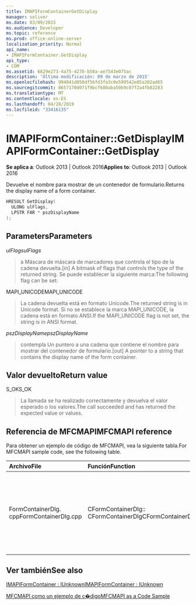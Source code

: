 ```yaml
---
title: IMAPIFormContainerGetDisplay
manager: soliver
ms.date: 03/09/2015
ms.audience: Developer
ms.topic: reference
ms.prod: office-online-server
localization_priority: Normal
api_name:
- IMAPIFormContainer.GetDisplay
api_type:
- COM
ms.assetid: 6829e273-4a75-4278-b58a-ae7543e075ac
description: 'Última modificación: 09 de marzo de 2015'
ms.openlocfilehash: 994041d050df56fd3fa3c0e599542e05a202ad65
ms.sourcegitcommit: 8657170d071f9bcf680aba50b9c07f2a4fb82283
ms.translationtype: MT
ms.contentlocale: es-ES
ms.lasthandoff: 04/28/2019
ms.locfileid: "33416135"
---
```

# <a name="imapiformcontainergetdisplay"></a><span data-ttu-id="51453-103">IMAPIFormContainer::GetDisplay</span><span class="sxs-lookup"><span data-stu-id="51453-103">IMAPIFormContainer::GetDisplay</span></span>

  
  
<span data-ttu-id="51453-104">**Se aplica a**: Outlook 2013 | Outlook 2016</span><span class="sxs-lookup"><span data-stu-id="51453-104">**Applies to**: Outlook 2013 | Outlook 2016</span></span> 
  
<span data-ttu-id="51453-105">Devuelve el nombre para mostrar de un contenedor de formulario.</span><span class="sxs-lookup"><span data-stu-id="51453-105">Returns the display name of a form container.</span></span>
  
```cpp
HRESULT GetDisplay(
  ULONG ulFlags,
  LPSTR FAR * pszDisplayName
);
```

## <a name="parameters"></a><span data-ttu-id="51453-106">Parameters</span><span class="sxs-lookup"><span data-stu-id="51453-106">Parameters</span></span>

 <span data-ttu-id="51453-107">_ulFlags_</span><span class="sxs-lookup"><span data-stu-id="51453-107">_ulFlags_</span></span>
  
> <span data-ttu-id="51453-108">a Máscara de máscara de marcadores que controla el tipo de la cadena devuelta.</span><span class="sxs-lookup"><span data-stu-id="51453-108">[in] A bitmask of flags that controls the type of the returned string.</span></span> <span data-ttu-id="51453-109">Se puede establecer la siguiente marca:</span><span class="sxs-lookup"><span data-stu-id="51453-109">The following flag can be set:</span></span>
    
<span data-ttu-id="51453-110">MAPI_UNICODE</span><span class="sxs-lookup"><span data-stu-id="51453-110">MAPI_UNICODE</span></span> 
  
> <span data-ttu-id="51453-111">La cadena devuelta está en formato Unicode.</span><span class="sxs-lookup"><span data-stu-id="51453-111">The returned string is in Unicode format.</span></span> <span data-ttu-id="51453-112">Si no se establece la marca MAPI_UNICODE, la cadena está en formato ANSI.</span><span class="sxs-lookup"><span data-stu-id="51453-112">If the MAPI_UNICODE flag is not set, the string is in ANSI format.</span></span>
    
 <span data-ttu-id="51453-113">_pszDisplayName_</span><span class="sxs-lookup"><span data-stu-id="51453-113">_pszDisplayName_</span></span>
  
> <span data-ttu-id="51453-114">contempla Un puntero a una cadena que contiene el nombre para mostrar del contenedor de formulario.</span><span class="sxs-lookup"><span data-stu-id="51453-114">[out] A pointer to a string that contains the display name of the form container.</span></span>
    
## <a name="return-value"></a><span data-ttu-id="51453-115">Valor devuelto</span><span class="sxs-lookup"><span data-stu-id="51453-115">Return value</span></span>

<span data-ttu-id="51453-116">S_OK</span><span class="sxs-lookup"><span data-stu-id="51453-116">S_OK</span></span> 
  
> <span data-ttu-id="51453-117">La llamada se ha realizado correctamente y devuelva el valor esperado o los valores.</span><span class="sxs-lookup"><span data-stu-id="51453-117">The call succeeded and has returned the expected value or values.</span></span>
    
## <a name="mfcmapi-reference"></a><span data-ttu-id="51453-118">Referencia de MFCMAPI</span><span class="sxs-lookup"><span data-stu-id="51453-118">MFCMAPI reference</span></span>

<span data-ttu-id="51453-119">Para obtener un ejemplo de código de MFCMAPI, vea la siguiente tabla.</span><span class="sxs-lookup"><span data-stu-id="51453-119">For MFCMAPI sample code, see the following table.</span></span>
  
|<span data-ttu-id="51453-120">**Archivo**</span><span class="sxs-lookup"><span data-stu-id="51453-120">**File**</span></span>|<span data-ttu-id="51453-121">**Función**</span><span class="sxs-lookup"><span data-stu-id="51453-121">**Function**</span></span>|<span data-ttu-id="51453-122">**Comentario**</span><span class="sxs-lookup"><span data-stu-id="51453-122">**Comment**</span></span>|
|:-----|:-----|:-----|
|<span data-ttu-id="51453-123">FormContainerDlg. cpp</span><span class="sxs-lookup"><span data-stu-id="51453-123">FormContainerDlg.cpp</span></span>  <br/> |<span data-ttu-id="51453-124">CFormContainerDlg:: CFormContainerDlg</span><span class="sxs-lookup"><span data-stu-id="51453-124">CFormContainerDlg::CFormContainerDlg</span></span>  <br/> |<span data-ttu-id="51453-125">MFCMAPI usa el método **IMAPIFormContainer:: GetDisplay** para obtener el nombre del contenedor de formulario cuando representa CFormContainerDlg.</span><span class="sxs-lookup"><span data-stu-id="51453-125">MFCMAPI uses the **IMAPIFormContainer::GetDisplay** method to get the name of the form container when it renders CFormContainerDlg.</span></span>  <br/> |
   
## <a name="see-also"></a><span data-ttu-id="51453-126">Ver también</span><span class="sxs-lookup"><span data-stu-id="51453-126">See also</span></span>



[<span data-ttu-id="51453-127">IMAPIFormContainer : IUnknown</span><span class="sxs-lookup"><span data-stu-id="51453-127">IMAPIFormContainer : IUnknown</span></span>](imapiformcontaineriunknown.md)


[<span data-ttu-id="51453-128">MFCMAPI como un ejemplo de c�digo</span><span class="sxs-lookup"><span data-stu-id="51453-128">MFCMAPI as a Code Sample</span></span>](mfcmapi-as-a-code-sample.md)

